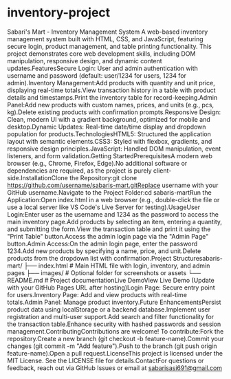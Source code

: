 # inventory-project
Sabari's Mart - Inventory Management System
A web-based inventory management system built with HTML, CSS, and JavaScript, featuring secure login, product management, and table printing functionality. This project demonstrates core web development skills, including DOM manipulation, responsive design, and dynamic content updates.FeaturesSecure Login: User and admin authentication with username and password (default: user/1234 for users, 1234 for admin).Inventory Management:Add products with quantity and unit price, displaying real-time totals.View transaction history in a table with product details and timestamps.Print the inventory table for record-keeping.Admin Panel:Add new products with custom names, prices, and units (e.g., pcs, kg).Delete existing products with confirmation prompts.Responsive Design: Clean, modern UI with a gradient background, optimized for mobile and desktop.Dynamic Updates: Real-time date/time display and dropdown population for products.TechnologiesHTML5: Structured the application layout with semantic elements.CSS3: Styled with flexbox, gradients, and responsive design principles.JavaScript: Handled DOM manipulation, event listeners, and form validation.Getting StartedPrerequisitesA modern web browser (e.g., Chrome, Firefox, Edge).No additional software or dependencies are required, as the project is purely client-side.InstallationClone the Repository:git clone https://github.com/username/sabaris-mart.gitReplace username with your GitHub username.Navigate to the Project Folder:cd sabaris-martRun the Application:Open index.html in a web browser (e.g., double-click the file or use a local server like VS Code's Live Server for testing).UsageUser Login:Enter user as the username and 1234 as the password to access the main inventory page.Add products by selecting an item, entering a quantity, and submitting the form.View the transaction table and print it using the "Print Table" button.Access the admin login page via the "Admin Page" button.Admin Access:On the admin login page, enter the password 1234.Add new products by specifying a name, price, and unit.Delete products from the dropdown list with confirmation.Project Structuresabaris-mart/
├── index.html       # Main HTML file with login, inventory, and admin pages
├── images/          # Optional folder for screenshots or assets
└── README.md        # Project documentationLive DemoView Live Demo (Update with your GitHub Pages URL after hosting)Login Page: Secure entry point for users.Inventory Page: Add and view products with real-time totals.Admin Panel: Manage product inventory.Future EnhancementsPersist product data using localStorage or a backend database.Implement user registration and multi-user support.Add search and filter functionality for the transaction table.Enhance security with hashed passwords and session management.ContributingContributions are welcome! To contribute:Fork the repository.Create a new branch (git checkout -b feature-name).Commit your changes (git commit -m "Add feature").Push to the branch (git push origin feature-name).Open a pull request.LicenseThis project is licensed under the MIT License. See the LICENSE file for details.ContactFor questions or feedback, reach out via GitHub Issues or email at sabarisasi691@gmail.com
